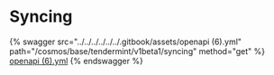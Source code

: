 # Syncing

{% swagger src="../../../../../../.gitbook/assets/openapi (6).yml" path="/cosmos/base/tendermint/v1beta1/syncing" method="get" %}
[openapi (6).yml](<../../../../../../.gitbook/assets/openapi (6).yml>)
{% endswagger %}
